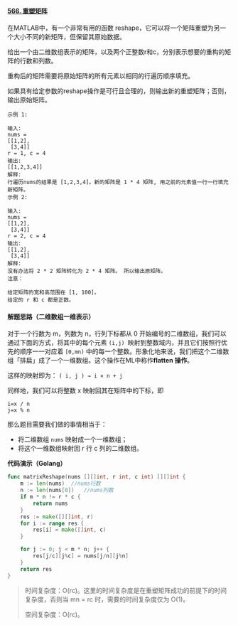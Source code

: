#### [566. 重塑矩阵](https://leetcode-cn.com/problems/reshape-the-matrix/)

在MATLAB中，有一个非常有用的函数 reshape，它可以将一个矩阵重塑为另一个大小不同的新矩阵，但保留其原始数据。

给出一个由二维数组表示的矩阵，以及两个正整数r和c，分别表示想要的重构的矩阵的行数和列数。

重构后的矩阵需要将原始矩阵的所有元素以相同的行遍历顺序填充。

如果具有给定参数的reshape操作是可行且合理的，则输出新的重塑矩阵；否则，输出原始矩阵。

```
示例 1:

输入: 
nums = 
[[1,2],
 [3,4]]
r = 1, c = 4
输出: 
[[1,2,3,4]]
解释:
行遍历nums的结果是 [1,2,3,4]。新的矩阵是 1 * 4 矩阵, 用之前的元素值一行一行填充新矩阵。
示例 2:

输入: 
nums = 
[[1,2],
 [3,4]]
r = 2, c = 4
输出: 
[[1,2],
 [3,4]]
解释:
没有办法将 2 * 2 矩阵转化为 2 * 4 矩阵。 所以输出原矩阵。
注意：

给定矩阵的宽和高范围在 [1, 100]。
给定的 r 和 c 都是正数。
```

#### 解题思路（二维数组一维表示）

对于一个行数为 m，列数为 n，行列下标都从 0 开始编号的二维数组，我们可以通过下面的方式，将其中的每个元素 `(i,j) `映射到整数域内，并且它们按照行优先的顺序一一对应着 `[0,mn)` 中的每一个整数。形象化地来说，我们把这个二维数组「排扁」成了一个一维数组。这个操作在ML中称作**flatten 操作**。

这样的映射即为：
`( i, j ) → i × n + j`

同样地，我们可以将整数 x 映射回其在矩阵中的下标，即

```
i=x / n
j=x % n
```

那么题目需要我们做的事情相当于：

- 将二维数组 `nums` 映射成一个一维数组；
- 将这个一维数组映射回 r 行 c 列的二维数组。

**代码演示（Golang）**

```go
func matrixReshape(nums [][]int, r int, c int) [][]int {
	m := len(nums)	//nums行数
	n := len(nums[0])	//nums列数
	if m * n != r * c {
		return nums
	}
	res := make([][]int, r)
	for i := range res {
		res[i] = make([]int, c)
	}

	for j := 0; j < m * n; j++ {
		res[j/c][j%c] = nums[j/n][j%n]
	}
	return res
}
```

> 时间复杂度：O(rc)。这里的时间复杂度是在重塑矩阵成功的前提下的时间复杂度，否则当 mn = rc 时，需要的时间复杂度仅为  O(1)。
>
> 空间复杂度：O(rc)。
>